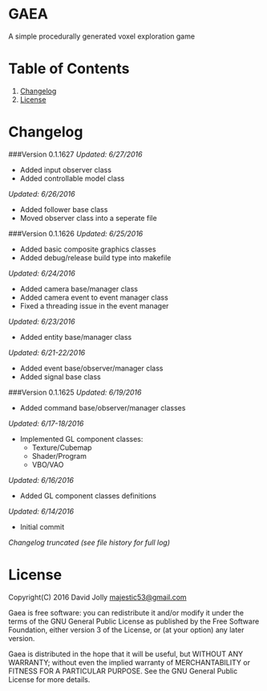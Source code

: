 GAEA
====

A simple procedurally generated voxel exploration game

Table of Contents
=================

1. [Changelog](https://github.com/majestic53/Gaea#changelog)
2. [License](https://github.com/majestic53/Gaea#license)

Changelog
=========

###Version 0.1.1627
*Updated: 6/27/2016*

* Added input observer class
* Added controllable model class

*Updated: 6/26/2016*

* Added follower base class
* Moved observer class into a seperate file

###Version 0.1.1626
*Updated: 6/25/2016*

* Added basic composite graphics classes
* Added debug/release build type into makefile

*Updated: 6/24/2016*

* Added camera base/manager class
* Added camera event to event manager class
* Fixed a threading issue in the event manager

*Updated: 6/23/2016*

* Added entity base/manager class

*Updated: 6/21-22/2016*

* Added event base/observer/manager class
* Added signal base class

###Version 0.1.1625
*Updated: 6/19/2016*

* Added command base/observer/manager classes

*Updated: 6/17-18/2016*

* Implemented GL component classes:
	* Texture/Cubemap
	* Shader/Program
	* VBO/VAO

*Updated: 6/16/2016*

* Added GL component classes definitions

*Updated: 6/14/2016*

* Initial commit

*Changelog truncated (see file history for full log)*

License
=======

Copyright(C) 2016 David Jolly <majestic53@gmail.com>

Gaea is free software: you can redistribute it and/or modify
it under the terms of the GNU General Public License as published by
the Free Software Foundation, either version 3 of the License, or
(at your option) any later version.

Gaea is distributed in the hope that it will be useful,
but WITHOUT ANY WARRANTY; without even the implied warranty of
MERCHANTABILITY or FITNESS FOR A PARTICULAR PURPOSE.  See the
GNU General Public License for more details.

